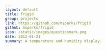 ```yaml
---
layout: default
title: frigid
group: projects
link: https://github.com/msparks/frigid
github: msparks/frigid
icon: /static/images/questionmark.png
date: 2012-01-21
summary: A temperature and humidity display.
---
```

